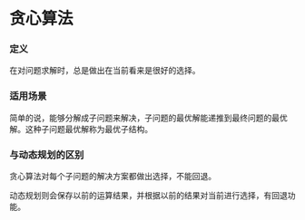 # 贪心算法

### 定义

在对问题求解时，总是做出在当前看来是很好的选择。

### 适用场景

简单的说，能够分解成子问题来解决，子问题的最优解能递推到最终问题的最优解。这种子问题最优解称为最优子结构。

### 与动态规划的区别

贪心算法对每个子问题的解决方案都做出选择，不能回退。

动态规划则会保存以前的运算结果，并根据以前的结果对当前进行选择，有回退功能。
